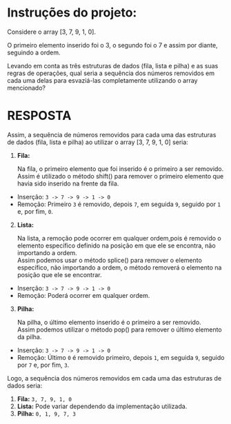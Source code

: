 # Instruções do projeto:

Considere o array [3, 7, 9, 1, 0].

O primeiro elemento inserido foi o 3, o segundo foi o 7 e assim por diante, seguindo a ordem.

Levando em conta as três estruturas de dados (fila, lista e pilha) e as suas regras de operações, qual seria a sequência dos números removidos em cada uma delas para esvaziá-las completamente utilizando o array mencionado?

# RESPOSTA

Assim, a sequência de números removidos para cada uma das estruturas de dados (fila, lista e pilha) ao utilizar o array [3, 7, 9, 1, 0] seria:

1. **Fila:**
   
   Na fila, o primeiro elemento que foi inserido é o primeiro a ser removido. <br>
   Assim é utilizado o método shift() para remover o primeiro elemento que havia sido inserido na frente da fila.
  - Inserção: `3 -> 7 -> 9 -> 1 -> 0`
  - Remoção: Primeiro `3` é removido, depois `7`, em seguida `9`, seguido por `1` e, por fim, `0`.

2. **Lista:**
   
   Na lista, a remoção pode ocorrer em qualquer ordem,pois é removido o elemento específico definido na posição em que ele se encontra, 
   não importando a ordem. <br>
   Assim podemos usar o método splice() para remover o elemento específico, não importando a ordem, o método removerá o elemento na 
   posição que ele se encontrar.
  - Inserção: `3 -> 7 -> 9 -> 1 -> 0`
  - Remoção: Poderá ocorrer em qualquer ordem.


3. **Pilha:**
   
   Na pilha, o último elemento inserido é o primeiro a ser removido. <br>
   Assim podemos utilizar o método pop() para remover o último elemento da pilha.
  - Inserção: `3 -> 7 -> 9 -> 1 -> 0`
  - Remoção: Último `0` é removido primeiro, depois `1`, em seguida `9`, seguido por `7` e, por fim, `3`.


Logo, a sequência dos números removidos em cada uma das estruturas de dados seria:

1. **Fila:** `3, 7, 9, 1, 0`
2. **Lista:** Pode variar dependendo da implementação utilizada.
3. **Pilha:** `0, 1, 9, 7, 3`
